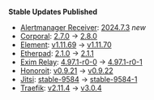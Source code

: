**Stable Updates Published**

* [Alertmanager Receiver](https://github.com/metio/matrix-alertmanager-receiver): [2024.7.3](https://github.com/metio/matrix-alertmanager-receiver/releases/tag/2024.7.3) _new_
* [Corporal](https://github.com/devture/matrix-corporal): [2.7.0](https://github.com/devture/matrix-corporal/releases/tag/2.7.0) -> [2.8.0](https://github.com/devture/matrix-corporal/releases/tag/2.8.0)
* [Element](https://github.com/element-hq/element-web): [v1.11.69](https://github.com/element-hq/element-web/releases/tag/v1.11.69) -> [v1.11.70](https://github.com/element-hq/element-web/releases/tag/v1.11.70)
* [Etherpad](https://github.com/ether/etherpad-lite): [2.1.0](https://github.com/ether/etherpad-lite/releases/tag/2.1.0) -> [2.1.1](https://github.com/ether/etherpad-lite/releases/tag/2.1.1)
* [Exim Relay](https://github.com/devture/exim-relay): [4.97.1-r0-0](https://github.com/devture/exim-relay/releases/tag/4.97.1-r0-0) -> [4.97.1-r0-1](https://github.com/devture/exim-relay/releases/tag/4.97.1-r0-1)
* [Honoroit](https://gitlab.com/etke.cc/honoroit): [v0.9.21](https://gitlab.com/etke.cc/honoroit/-/tags/v0.9.21) -> [v0.9.22](https://gitlab.com/etke.cc/honoroit/-/tags/v0.9.22)
* [Jitsi](https://github.com/jitsi/docker-jitsi-meet): [stable-9584](https://github.com/jitsi/docker-jitsi-meet/releases/tag/stable-9584) -> [stable-9584-1](https://github.com/jitsi/docker-jitsi-meet/releases/tag/stable-9584-1)
* [Traefik](https://github.com/traefik/traefik): [v2.11.4](https://github.com/traefik/traefik/releases/tag/v2.11.4) -> [v3.0.4](https://github.com/traefik/traefik/releases/tag/v3.0.4)

